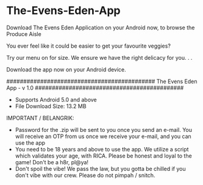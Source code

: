 # The-Evens-Eden-App
Download The Evens Eden Application on your Android now, to browse the Produce Aisle

You ever feel like it could be easier to get your favourite veggies?

Try our menu on for size. We ensure we have the right delicacy for you. . .

Download the app now on your Android device.

############################################
The Evens Eden App - v 1.0
############################################
- Supports Android 5.0 and above
- File Download Size: 13.2 MB

IMPORTANT / BELANGRIK:

- Password for the .zip will be sent to you once you send an e-mail. 
  You will receive an OTP from us once we receive your e-mail, and you can use the app
- You need to be 18 years and above to use the app.
  We utilize a script which validates your age, with RICA. 
  Please be honest and loyal to the game! Don't be a h8r, pl@ya!
- Don't spoil the vibe! We pass the law, but you gotta be chilled
  if you don't vibe with our crew. Please do not pimpah / snitch.
  
  
